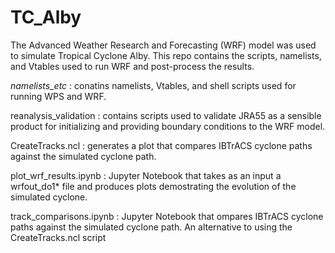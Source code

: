 # TC_Alby

The Advanced Weather Research and Forecasting (WRF) model was used to simulate Tropical Cyclone Alby. This repo contains the scripts, namelists, and Vtables used to run WRF and post-process the results.  

*_namelists_etc_* : conatins namelists, Vtables, and shell scripts used for running WPS and WRF.

reanalysis_validation : contains scripts used to validate JRA55 as a sensible product for initializing and providing boundary conditions                           to the WRF model.

CreateTracks.ncl : generates a plot that compares IBTrACS cyclone paths against the simulated cyclone path.

plot_wrf_results.ipynb :  Jupyter Notebook that takes as an input a wrfout_do1* file and produces plots demostrating the evolution of the                           simulated cyclone. 

track_comparisons.ipynb : Jupyter Notebook that ompares IBTrACS cyclone paths against the simulated cyclone path. An alternative to using                           the CreateTracks.ncl script
